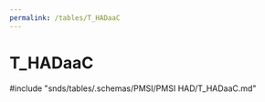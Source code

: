 ```yaml
---
permalink: /tables/T_HADaaC
---
```

# T\_HADaaC
<!-- SPDX-License-Identifier: MPL-2.0 -->

<!-- ATTENTION : Ne pas supprimer ou modifier la ligne ci-dessous -->
#include "snds/tables/.schemas/PMSI/PMSI HAD/T_HADaaC.md"
<!-- ATTENTION : Ne pas supprimer ou modifier la ligne ci-dessus -->

